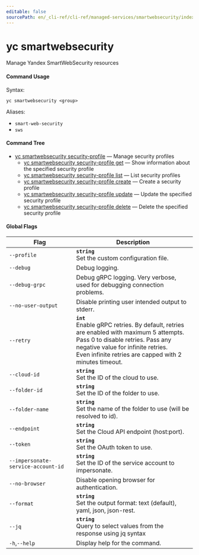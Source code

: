 ```yaml
---
editable: false
sourcePath: en/_cli-ref/cli-ref/managed-services/smartwebsecurity/index.md
---
```


# yc smartwebsecurity

Manage Yandex SmartWebSecurity resources

#### Command Usage

Syntax: 

`yc smartwebsecurity <group>`

Aliases: 

- `smart-web-security`
- `sws`

#### Command Tree

- [yc smartwebsecurity security-profile](security-profile/index.md) — Manage security profiles
	- [yc smartwebsecurity security-profile get](security-profile/get.md) — Show information about the specified security profile
	- [yc smartwebsecurity security-profile list](security-profile/list.md) — List security profiles
	- [yc smartwebsecurity security-profile create](security-profile/create.md) — Create a security profile
	- [yc smartwebsecurity security-profile update](security-profile/update.md) — Update the specified security profile
	- [yc smartwebsecurity security-profile delete](security-profile/delete.md) — Delete the specified security profile

#### Global Flags

| Flag | Description |
|----|----|
|`--profile`|<b>`string`</b><br/>Set the custom configuration file.|
|`--debug`|Debug logging.|
|`--debug-grpc`|Debug gRPC logging. Very verbose, used for debugging connection problems.|
|`--no-user-output`|Disable printing user intended output to stderr.|
|`--retry`|<b>`int`</b><br/>Enable gRPC retries. By default, retries are enabled with maximum 5 attempts.<br/>Pass 0 to disable retries. Pass any negative value for infinite retries.<br/>Even infinite retries are capped with 2 minutes timeout.|
|`--cloud-id`|<b>`string`</b><br/>Set the ID of the cloud to use.|
|`--folder-id`|<b>`string`</b><br/>Set the ID of the folder to use.|
|`--folder-name`|<b>`string`</b><br/>Set the name of the folder to use (will be resolved to id).|
|`--endpoint`|<b>`string`</b><br/>Set the Cloud API endpoint (host:port).|
|`--token`|<b>`string`</b><br/>Set the OAuth token to use.|
|`--impersonate-service-account-id`|<b>`string`</b><br/>Set the ID of the service account to impersonate.|
|`--no-browser`|Disable opening browser for authentication.|
|`--format`|<b>`string`</b><br/>Set the output format: text (default), yaml, json, json-rest.|
|`--jq`|<b>`string`</b><br/>Query to select values from the response using jq syntax|
|`-h`,`--help`|Display help for the command.|
